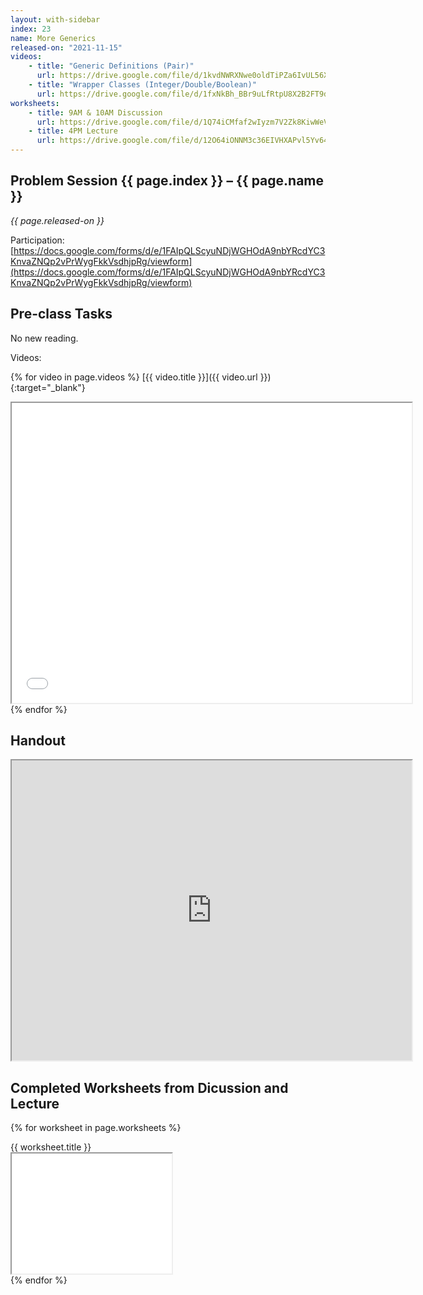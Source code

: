 ```yaml
---
layout: with-sidebar
index: 23
name: More Generics
released-on: "2021-11-15"
videos:
    - title: "Generic Definitions (Pair)"
      url: https://drive.google.com/file/d/1kvdNWRXNwe0oldTiPZa6IvUL56XPUo0X
    - title: "Wrapper Classes (Integer/Double/Boolean)"
      url: https://drive.google.com/file/d/1fxNkBh_BBr9uLfRtpU8X2B2FT9dq9Lne
worksheets:
    - title: 9AM & 10AM Discussion
      url: https://drive.google.com/file/d/1Q74iCMfaf2wIyzm7V2Zk8KiwWeV7pmB
    - title: 4PM Lecture
      url: https://drive.google.com/file/d/12O64iONNM3c36EIVHXAPvl5Yv64syxKQ
---
```

## Problem Session {{ page.index }} – {{ page.name }}

_{{ page.released-on }}_

Participation: [https://docs.google.com/forms/d/e/1FAIpQLScyuNDjWGHOdA9nbYRcdYC3KnvaZNQp2vPrWygFkkVsdhjpRg/viewform](https://docs.google.com/forms/d/e/1FAIpQLScyuNDjWGHOdA9nbYRcdYC3KnvaZNQp2vPrWygFkkVsdhjpRg/viewform)

## Pre-class Tasks

No new reading.

Videos:

{% for video in page.videos %}
[{{ video.title }}]({{ video.url }}){:target="_blank"}
<iframe src="{{ video.url }}/preview" width="640" height="480" allow="autoplay"></iframe>
{% endfor %}

## Handout
<iframe src="https://drive.google.com/file/d/1br0-2GkZQU-P80gE-pRXx5hItMQt9Nvj/preview" width="640" height="480" allow="autoplay"></iframe>

## Completed Worksheets from Dicussion and Lecture

{% for worksheet in page.worksheets %}
<div class="worksheetBox">
{{ worksheet.title }}
<br>
<iframe src="{{ worksheet.url }}/preview" width="256" height="192" allow="autoplay"></iframe>
</div>
{% endfor %}

